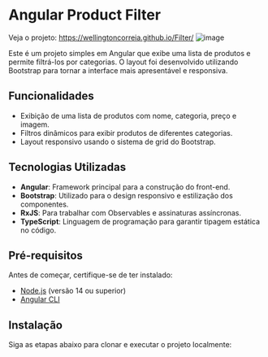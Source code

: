 # Angular Product Filter

Veja o projeto:
https://wellingtoncorreia.github.io/Filter/
![image](https://github.com/user-attachments/assets/e2504d45-4737-4957-80ee-d2b018254557)


Este é um projeto simples em Angular que exibe uma lista de produtos e permite filtrá-los por categorias. O layout foi desenvolvido utilizando Bootstrap para tornar a interface mais apresentável e responsiva.

## Funcionalidades

- Exibição de uma lista de produtos com nome, categoria, preço e imagem.
- Filtros dinâmicos para exibir produtos de diferentes categorias.
- Layout responsivo usando o sistema de grid do Bootstrap.

## Tecnologias Utilizadas

- **Angular**: Framework principal para a construção do front-end.
- **Bootstrap**: Utilizado para o design responsivo e estilização dos componentes.
- **RxJS**: Para trabalhar com Observables e assinaturas assíncronas.
- **TypeScript**: Linguagem de programação para garantir tipagem estática no código.

## Pré-requisitos

Antes de começar, certifique-se de ter instalado:

- [Node.js](https://nodejs.org/) (versão 14 ou superior)
- [Angular CLI](https://angular.io/cli)

## Instalação

Siga as etapas abaixo para clonar e executar o projeto localmente:

